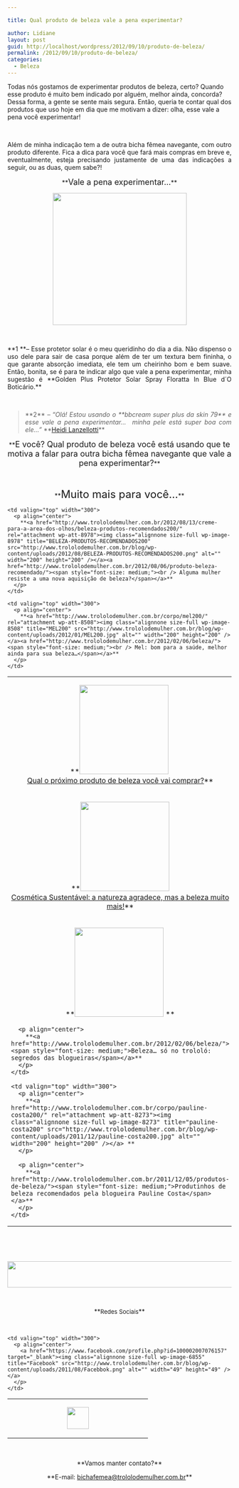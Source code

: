 ```yaml
---

title: Qual produto de beleza vale a pena experimentar?

author: Lidiane
layout: post
guid: http://localhost/wordpress/2012/09/10/produto-de-beleza/
permalink: /2012/09/10/produto-de-beleza/
categories:
  - Beleza
---
```

Todas nós gostamos de experimentar produtos de beleza, certo? Quando esse produto é muito bem indicado por alguém, melhor ainda, concorda? Dessa forma, a gente se sente mais segura. Então, queria te contar qual dos produtos que uso hoje em dia que me motivam a dizer: olha, esse vale a pena você experimentar!

&nbsp;

<p align="justify">
  Além de minha indicação tem a de outra bicha fêmea navegante, com outro produto diferente. Fica a dica para você que fará mais compras em breve e, eventualmente, esteja precisando justamente de uma das indicações a seguir, ou as duas, quem sabe?!
</p>

<!--more-->

<p align="center">
  **<span style="font-size: large;">Vale a pena experimentar…</span>**
</p>

<p align="center">
  <a href="http://www.trololodemulher.com.br/?attachment_id=9110" rel="attachment wp-att-9110"><img class="alignnone size-full wp-image-9110" title="PRODUTOS-BELEZA" src="http://www.trololodemulher.com.br/blog/wp-content/uploads/2012/09/PRODUTOS-BELEZA.png" alt="" width="301" height="296" /></a>
</p>

&nbsp;

<p align="justify">
  **1 **– Esse protetor solar é o meu queridinho do dia a dia. Não dispenso o uso dele para sair de casa porque além de ter um textura bem fininha, o que garante absorção imediata, ele tem um cheirinho bom e bem suave. Então, bonita, se é para te indicar algo que vale a pena experimentar, minha sugestão é **Golden Plus Protetor Solar Spray Floratta In Blue d´O Boticário.**
</p>

&nbsp;

> <p align="justify">
>   **2** &#8211; “<em>Olá! Estou usando o **bbcream super plus da skin 79** e esse vale a pena experimentar&#8230;  minha pele está super boa com ele&#8230;” </em>**<a href="http://heidilanzellotti.wordpress.com/" target="_blank">Heidi Lanzellotti</a>**
> </p>

<p align="center">
  **<span style="font-size: large;">E você? Qual produto de beleza você está usando que te motiva a falar para outra bicha fêmea navegante que vale a pena experimentar?</span>**
</p>

&nbsp;

<p align="center">
  **<span style="font-size: x-large;">Muito mais para você…</span>**
</p>

<table width="600" border="0" cellspacing="0" cellpadding="2">
  <tr>
    <td valign="top" width="300">
      <p align="center">
        **<a href="http://www.trololodemulher.com.br/?attachment_id=9078" rel="attachment wp-att-9078"><img class="alignnone size-full wp-image-9078" title="mulher pensando200" src="http://www.trololodemulher.com.br/blog/wp-content/uploads/2012/08/mulher-pensando200.jpg" alt="" width="200" height="200" /></a> <a href="http://www.trololodemulher.com.br/2012/09/03/produto-de-beleza-compras/"><span style="font-size: medium;"><br /> Qual o próximo produto de beleza você vai comprar?</span></a>**
      </p>
    </td>
    
    <td valign="top" width="300">
      <p align="center">
        **<a href="http://www.trololodemulher.com.br/2012/08/13/creme-para-a-area-dos-olhos/beleza-produtos-recomendados200/" rel="attachment wp-att-8978"><img class="alignnone size-full wp-image-8978" title="BELEZA-PRODUTOS-RECOMENDADOS200" src="http://www.trololodemulher.com.br/blog/wp-content/uploads/2012/08/BELEZA-PRODUTOS-RECOMENDADOS200.png" alt="" width="200" height="200" /></a><a href="http://www.trololodemulher.com.br/2012/08/06/produto-beleza-recomendado/"><span style="font-size: medium;"><br /> Alguma mulher resiste a uma nova aquisição de beleza?</span></a>**
      </p>
    </td>
  </tr>
  
  <tr>
    <td valign="top" width="300">
      <p align="center">
        **<a href="http://www.trololodemulher.com.br/2012/06/22/zum-zum-verde-sustentabilidade/cosmetica-sustentavel200/" rel="attachment wp-att-8754"><img class="alignnone size-full wp-image-8754" title="COSMETICA SUSTENTAVEL200" src="http://www.trololodemulher.com.br/blog/wp-content/uploads/2012/06/COSMETICA-SUSTENTAVEL200.png" alt="" width="200" height="200" /></a><br /> <a href="http://www.trololodemulher.com.br/2012/06/21/cosmetica-sustentavel/"><span style="font-size: medium;">Cosmética Sustentável: a natureza agradece, mas a beleza muito mais!</span></a>**
      </p>
    </td>
    
    <td valign="top" width="300">
      <p align="center">
        **<a href="http://www.trololodemulher.com.br/corpo/mel200/" rel="attachment wp-att-8508"><img class="alignnone size-full wp-image-8508" title="MEL200" src="http://www.trololodemulher.com.br/blog/wp-content/uploads/2012/01/MEL200.jpg" alt="" width="200" height="200" /></a><a href="http://www.trololodemulher.com.br/2012/02/06/beleza/"><span style="font-size: medium;"><br /> Mel: bom para a saúde, melhor ainda para sua beleza…</span></a>**
      </p>
    </td>
  </tr>
  
  <tr>
    <td valign="top" width="300">
      <p align="center">
        **<a href="http://www.trololodemulher.com.br/2012/01/02/maos-e-unhas/keka200/" rel="attachment wp-att-8347"><img class="alignnone size-full wp-image-8347" title="Keka200" src="http://www.trololodemulher.com.br/blog/wp-content/uploads/2011/12/Keka200.png" alt="" width="200" height="200" /></a> **
      </p>
      
      <p align="center">
        **<a href="http://www.trololodemulher.com.br/2012/02/06/beleza/"><span style="font-size: medium;">Beleza… só no trololó: segredos das blogueiras</span></a>**
      </p>
    </td>
    
    <td valign="top" width="300">
      <p align="center">
        **<a href="http://www.trololodemulher.com.br/corpo/pauline-costa200/" rel="attachment wp-att-8273"><img class="alignnone size-full wp-image-8273" title="pauline-costa200" src="http://www.trololodemulher.com.br/blog/wp-content/uploads/2011/12/pauline-costa200.jpg" alt="" width="200" height="200" /></a> **
      </p>
      
      <p align="center">
        **<a href="http://www.trololodemulher.com.br/2011/12/05/produtos-de-beleza/"><span style="font-size: medium;">Produtinhos de beleza recomendados pela blogueira Pauline Costa</span></a>**
      </p>
    </td>
  </tr>
</table>

&nbsp;

&nbsp;

<p align="center">
  <a href="http://feedburner.google.com/fb/a/mailverify?uri=blogbichafemea&loc=pt_BR" target="_blank"><img class="alignnone size-full wp-image-8451" title="Assine o Bicha Fêmea grátis!" src="http://www.trololodemulher.com.br/blog/wp-content/uploads/2012/01/rodapé.png" alt="" width="600" height="59" /></a>
</p>

&nbsp;

<p align="center">
  **<span style="font-size: small;">Redes Sociais</span>**
</p>

&nbsp;

<table width="600" border="0" cellspacing="0" cellpadding="2">
  <tr>
    <td valign="top" width="300">
      <p align="center">
        <a href="https://twitter.com/#%21/bichafemea" target="_blank"><img class="alignnone size-full wp-image-6857" title="Twitter" src="http://www.trololodemulher.com.br/blog/wp-content/uploads/2011/08/Twitter.png" alt="" width="49" height="49" /></a>
      </p>
    </td>
    
    <td valign="top" width="300">
      <p align="center">
        <a href="https://www.facebook.com/profile.php?id=100002007076157" target="_blank"><img class="alignnone size-full wp-image-6855" title="Facebook" src="http://www.trololodemulher.com.br/blog/wp-content/uploads/2011/08/Facebbok.png" alt="" width="49" height="49" /></a>
      </p>
    </td>
  </tr>
</table>

&nbsp;

<p align="center">
  **Vamos manter contato?**
</p>

<p align="center">
  **E-mail: <a href="mailto:bichafemea@trololodemulher.com.br">bichafemea@trololodemulher.com.br</a>**
</p>